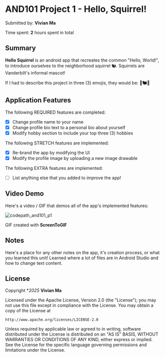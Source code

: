 <!-- (This is a comment) INSTRUCTIONS: Go through this page and fill out any **bolded** entries with their correct values.-->

# AND101 Project 1 - Hello, Squirrel!

Submitted by: **Vivian Ma**

Time spent: **2** hours spent in total

## Summary

**Hello Squirrel** is an android app that recreates the common "Hello, World!", to introduce ourselves to the neighborhood squirrel 🐿.  Squirrels are Vanderbilt's informal mascot!

If I had to describe this project in three (3) emojis, they would be: **🤔🐿️🥬**

## Application Features

<!-- (This is a comment) Please be sure to change the [ ] to [x] for any features you completed.  If a feature is not checked [x], you might miss the points for that item! -->

The following REQUIRED features are completed:

- [x] Change profile name to your name
- [x] Change profile bio text to a personal bio about yourself
- [x] Modify hobby section to include your top three (3) hobbies

The following STRETCH features are implemented:

- [x] Re-brand the app by modifying the UI
- [x] Modify the profile image by uploading a new image drawable

The following EXTRA features are implemented:

- [ ] List anything else that you added to improve the app!

## Video Demo

Here's a video / GIF that demos all of the app's implemented features:

<!--- #<img src=https://submissions.us-east-1.linodeobjects.com/and101/sSz3tk4N.gif' title='Video Demo' width='' alt='Video Demo' /> --->
![codepath_and101_p1](https://github.com/user-attachments/assets/29098a42-ece7-47d2-912b-5d5658f9a5cd)


GIF created with **ScreenToGIF**

<!-- Recommended tools:
- [Kap](https://getkap.co/) for macOS
- [ScreenToGif](https://www.screentogif.com/) for Windows
- [peek](https://github.com/phw/peek) for Linux. -->

## Notes

Here's a place for any other notes on the app, it's creation process, or what you learned this unit!
Learned where a lot of files are in Android Studio and how to change text content.

## License

Copyright **2025* **Vivian Ma**

Licensed under the Apache License, Version 2.0 (the "License");
you may not use this file except in compliance with the License.
You may obtain a copy of the License at

    http://www.apache.org/licenses/LICENSE-2.0

Unless required by applicable law or agreed to in writing, software
distributed under the License is distributed on an "AS IS" BASIS,
WITHOUT WARRANTIES OR CONDITIONS OF ANY KIND, either express or implied.
See the License for the specific language governing permissions and
limitations under the License.
